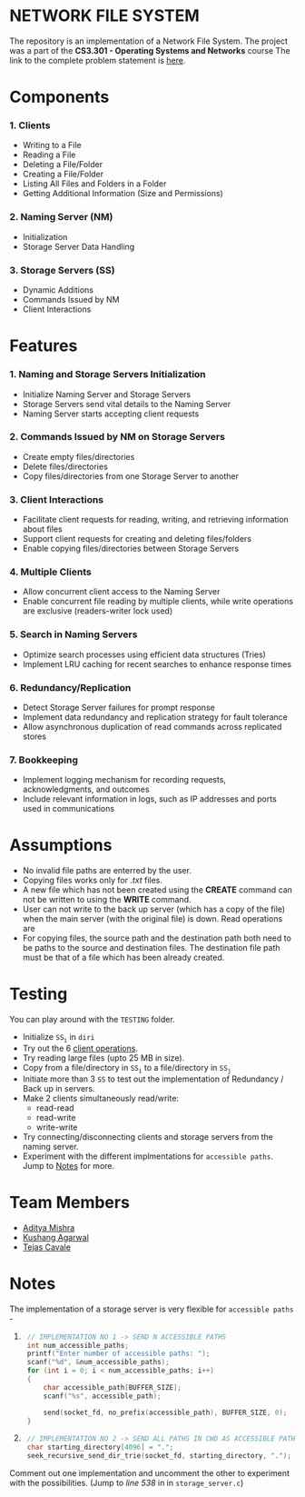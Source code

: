 # NETWORK FILE SYSTEM
The repository is an implementation of a Network File System.
The project was a part of the **CS3.301 -  Operating Systems and Networks** course
The link to the complete problem statement is [here](https://karthikv1392.github.io/cs3301_osn/project/).

# Components
### 1. Clients

- Writing to a File
- Reading a File
- Deleting a File/Folder
- Creating a File/Folder
- Listing All Files and Folders in a Folder
- Getting Additional Information (Size and Permissions)

### 2. Naming Server (NM)

- Initialization
- Storage Server Data Handling

### 3. Storage Servers (SS)

- Dynamic Additions
- Commands Issued by NM
- Client Interactions

# Features 
### 1. Naming and Storage Servers Initialization

- Initialize Naming Server and Storage Servers
- Storage Servers send vital details to the Naming Server
- Naming Server starts accepting client requests

### 2. Commands Issued by NM on Storage Servers

- Create empty files/directories
- Delete files/directories
- Copy files/directories from one Storage Server to another

### 3. Client Interactions

- Facilitate client requests for reading, writing, and retrieving information about files
- Support client requests for creating and deleting files/folders
- Enable copying files/directories between Storage Servers

### 4. Multiple Clients

- Allow concurrent client access to the Naming Server
- Enable concurrent file reading by multiple clients, while write operations are exclusive (readers-writer lock used)


### 5. Search in Naming Servers

- Optimize search processes using efficient data structures (Tries)
- Implement LRU caching for recent searches to enhance response times

### 6. Redundancy/Replication

- Detect Storage Server failures for prompt response
- Implement data redundancy and replication strategy for fault tolerance
- Allow asynchronous duplication of read commands across replicated stores

### 7. Bookkeeping

- Implement logging mechanism for recording requests, acknowledgments, and outcomes
- Include relevant information in logs, such as IP addresses and ports used in communications

# Assumptions
- No invalid file paths are enterred by the user.
- Copying files works only for *.txt* files.
- A new file which has not been created using the **CREATE** command can not be written to using the **WRITE** command.
- User can not write to the back up server (which has a copy of the file) when the main server (with the original file) is down. Read operations are 
- For copying files, the source path and the destination path both need to be paths to the source and destination files. The destination file path must be that of a file which has been already created.
  
# Testing
You can play around with the `TESTING` folder.
- Initialize `SS`<sub>`i`</sub> in `diri`
- Try out the 6 [client operations](#1-clients).
- Try reading large files (upto 25 MB in size).
- Copy from a file/directory in `SS`<sub>`i`</sub> to a file/directory in `SS`<sub>`j`</sub>
- Initiate more than 3 `SS` to test out the implementation of Redundancy / Back up in servers.
- Make 2 clients simultaneously read/write:
    - read-read
    - read-write
    - write-write
- Try connecting/disconnecting clients and storage servers from the naming server.
- Experiment with the different implmentations for `accessible paths`. Jump to [Notes](#notes) for more.

# Team Members
- [Aditya Mishra](https://github.com/AdityaMishraOG)
- [Kushang Agarwal](https://github.com/rogerthat-0420)
- [Tejas Cavale](https://github.com/Tele29)
  
# Notes
The implementation of a storage server is very flexible for `accessible paths` -

1. ```c
    // IMPLEMENTATION NO 1 -> SEND N ACCESSIBLE PATHS
    int num_accessible_paths;
    printf("Enter number of accessible paths: ");
    scanf("%d", &num_accessible_paths);
    for (int i = 0; i < num_accessible_paths; i++)
    {
        char accessible_path[BUFFER_SIZE];
        scanf("%s", accessible_path);

        send(socket_fd, no_prefix(accessible_path), BUFFER_SIZE, 0);
    }
    ```

2. ```c
    // IMPLEMENTATION NO 2 -> SEND ALL PATHS IN CWD AS ACCESSIBLE PATHS RECURSIVELY
    char starting_directory[4096] = ".";
    seek_recursive_send_dir_trie(socket_fd, starting_directory, ".");
    ```

Comment out one implementation and uncomment the other to experiment with the possibilities. (Jump to *line 538* in in `storage_server.c`)
